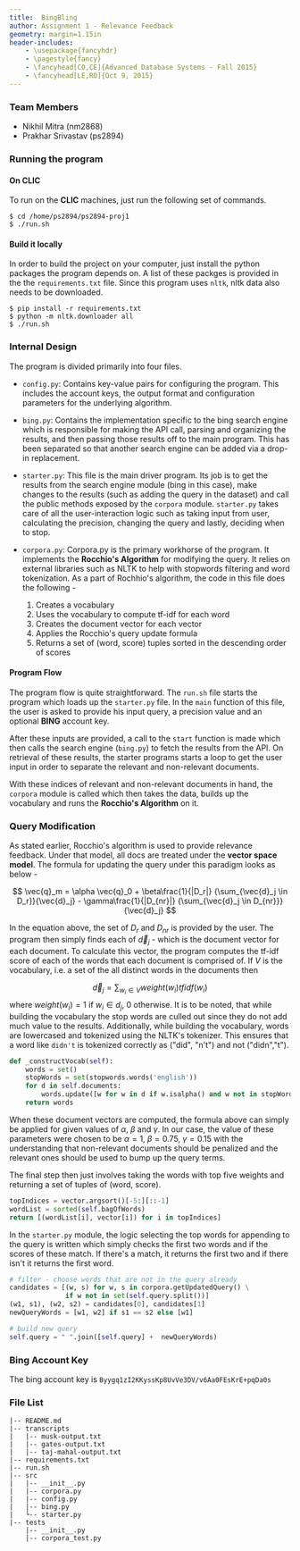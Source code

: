 ```yaml
---
title:  BingBling
author: Assignment 1 - Relevance Feedback 
geometry: margin=1.15in
header-includes:
    - \usepackage{fancyhdr}
    - \pagestyle{fancy}
    - \fancyhead[CO,CE]{Advanced Database Systems - Fall 2015}
    - \fancyhead[LE,RO]{Oct 9, 2015}
---
```


### Team Members
- Nikhil Mitra (nm2868)
- Prakhar Srivastav (ps2894)

### Running the program

#### On CLIC
To run on the **CLIC** machines, just run the following set of commands.

```
$ cd /home/ps2894/ps2894-proj1
$ ./run.sh
```

#### Build it locally
In order to build the project on your computer, just install the python packages the program depends on. A list of these packges is provided in the the `requirements.txt` file. Since this program uses `nltk`, nltk data also needs to be downloaded.

```
$ pip install -r requirements.txt
$ python -m nltk.downloader all
$ ./run.sh
```
### Internal Design
The program is divided primarily into four files.

- `config.py`: Contains key-value pairs for configuring the program. This includes the account keys, the output format and configuration parameters for the underlying algorithm.

- `bing.py`: Contains the implementation specific to the bing search engine which is responsible for making the API call, parsing and organizing the results, and then passing those results off to the main program. This has been separated so that another search engine can be added via a drop-in replacement.

- `starter.py`: This file is the main driver program. Its job is to get the results from the search engine module (bing in this case), make changes to the results (such as adding the query in the dataset) and call the public methods exposed by the `corpora` module. `starter.py` takes care of all the user-interaction logic such as taking input from user, calculating the precision, changing the query and lastly, deciding when to stop.

- `corpora.py`: Corpora.py is the primary workhorse of the program. It implements the **Rocchio's Algorithm** for modifying the query. It relies on external libraries such as NLTK to help with stopwords filtering and word tokenization. As a part of Rochhio's algorithm, the code in this file does the following - 

    1. Creates a vocabulary
    2. Uses the vocabulary to compute tf-idf for each word
    3. Creates the document vector for each vector
    4. Applies the Rocchio's query update formula
    5. Returns a set of (word, score) tuples sorted in the descending order of scores

#### Program Flow
The program flow is quite straightforward. The `run.sh` file starts the program which loads up the `starter.py` file. In the `main` function of this file, the user is asked to provide his input query, a precision value and an optional **BING** account key. 

After these inputs are provided, a call to the `start` function is made which then calls the search engine (`bing.py`) to fetch the results from the API. On retrieval of these results, the starter programs starts a loop to get the user input in order to separate the relevant and non-relevant documents.

With these indices of relevant and non-relevant documents in hand, the `corpora` module is called which then takes the data, builds up the vocabulary and runs the **Rocchio's Algorithm** on it.

### Query Modification
As stated earlier, Rocchio's algorithm is used to provide relevance feedback. Under that model, all docs are treated under the **vector space model**. The formula for updating the query under this paradigm looks as below -

$$
\vec{q}_m = \alpha \vec{q}_0 + \beta\frac{1}{|D_r|} {\sum_{\vec{d}_j \in D_r}}{\vec{d}_j} - \gamma\frac{1}{|D_{nr}|} {\sum_{\vec{d}_j \in D_{nr}}}{\vec{d}_j}
$$

In the equation above, the set of $D_r$ and $D_{nr}$ is provided by the user. The program then simply finds each of $\vec{d}_j$ - which is the document vector for each document. To calculate this vector, the program computes the tf-idf score of each of the words that each document is comprised of. If $V$ is the vocabulary, i.e. a set of the all distinct words in the documents then 

$$
\vec{d}_j = \sum_{w_i \in V}weight(w_i)tfidf(w_i) 
$$
where $weight(w_i) = 1$ if $w_i \in d_j$, $0$ otherwise. It is to be noted, that while building the vocabulary the stop words are culled out since they do not add much value to the results. Additionally, while building the vocabulary, words are lowercased and tokenized using the NLTK's tokenizer. This ensures that a word like `didn't` is tokenized correctly as ("did", "n't") and not ("didn","t").

```python
def _constructVocab(self):
    words = set()
    stopWords = set(stopwords.words('english'))
    for d in self.documents:
        words.update([w for w in d if w.isalpha() and w not in stopWords])
    return words
```

When these document vectors are computed, the formula above can simply be applied for given values of $\alpha$, $\beta$ and $\gamma$. In our case, the value of these parameters were chosen to be $\alpha = 1$, $\beta = 0.75$, $\gamma = 0.15$ with the understanding that non-relevant documents should be penalized and the relevant ones should be used to bump up the query terms.

The final step then just involves taking the words with top five weights and returning a set of tuples of (word, score).

```python
topIndices = vector.argsort()[-5:][::-1]
wordList = sorted(self.bagOfWords)
return [(wordList[i], vector[i]) for i in topIndices]
```

In the `starter.py` module, the logic selecting the top words for appending to the query is written which simply checks the first two words and if the scores of these match. If there's a match, it returns the first two and if there isn't it returns the first word.

```python
# filter - choose words that are not in the query already
candidates = [(w, s) for w, s in corpora.getUpdatedQuery() \
              if w not in set(self.query.split())]
(w1, s1), (w2, s2) = candidates[0], candidates[1]
newQueryWords = [w1, w2] if s1 == s2 else [w1]

# build new query
self.query = " ".join([self.query] +  newQueryWords)
```

### Bing Account Key
The bing account key is `Byygq1zI2KKyssKp8UvVe3DV/v6Aa0FEsKrE+pqDa0s`

### File List
    
    |-- README.md
    |-- transcripts
    |   |-- musk-output.txt
    |   |-- gates-output.txt
    |   |-- taj-mahal-output.txt
    |-- requirements.txt
    |-- run.sh
    |-- src
    |   |-- __init__.py
    |   |-- corpora.py
    |   |-- config.py
    |   |-- bing.py
    |   └-- starter.py
    |-- tests
        |-- __init__.py
        |-- corpora_test.py


